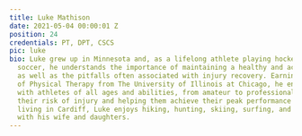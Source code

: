 ```yaml
---
title: Luke Mathison
date: 2021-05-04 00:00:01 Z
position: 24
credentials: PT, DPT, CSCS
pic: luke
bio: Luke grew up in Minnesota and, as a lifelong athlete playing hockey and collegiate
  soccer, he understands the importance of maintaining a healthy and active lifestyle
  as well as the pitfalls often associated with injury recovery. Earning his Doctorate
  of Physical Therapy from The University of Illinois at Chicago, he enjoys working
  with athletes of all ages and abilities, from amateur to professional, by reducing
  their risk of injury and helping them achieve their peak performance goals. Now
  living in Cardiff, Luke enjoys hiking, hunting, skiing, surfing, and spending time
  with his wife and daughters.
---
```


